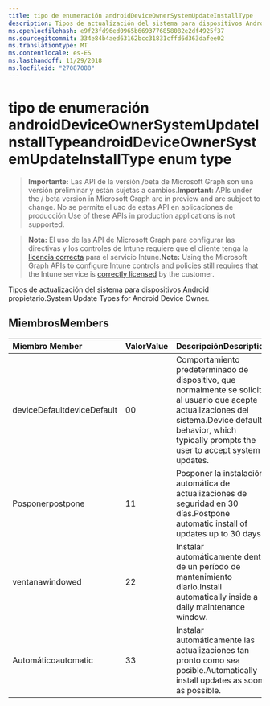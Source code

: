 ```yaml
---
title: tipo de enumeración androidDeviceOwnerSystemUpdateInstallType
description: Tipos de actualización del sistema para dispositivos Android propietario.
ms.openlocfilehash: e9f23fd96ed0965b6693776858082e2df4925f37
ms.sourcegitcommit: 334e84b4aed63162bcc31831cffd6d363dafee02
ms.translationtype: MT
ms.contentlocale: es-ES
ms.lasthandoff: 11/29/2018
ms.locfileid: "27087088"
---
```

# <a name="androiddeviceownersystemupdateinstalltype-enum-type"></a><span data-ttu-id="c905c-103">tipo de enumeración androidDeviceOwnerSystemUpdateInstallType</span><span class="sxs-lookup"><span data-stu-id="c905c-103">androidDeviceOwnerSystemUpdateInstallType enum type</span></span>

> <span data-ttu-id="c905c-104">**Importante:** Las API de la versión /beta de Microsoft Graph son una versión preliminar y están sujetas a cambios.</span><span class="sxs-lookup"><span data-stu-id="c905c-104">**Important:** APIs under the / beta version in Microsoft Graph are in preview and are subject to change.</span></span> <span data-ttu-id="c905c-105">No se permite el uso de estas API en aplicaciones de producción.</span><span class="sxs-lookup"><span data-stu-id="c905c-105">Use of these APIs in production applications is not supported.</span></span>

> <span data-ttu-id="c905c-106">**Nota:** El uso de las API de Microsoft Graph para configurar las directivas y los controles de Intune requiere que el cliente tenga la [licencia correcta](https://go.microsoft.com/fwlink/?linkid=839381) para el servicio Intune.</span><span class="sxs-lookup"><span data-stu-id="c905c-106">**Note:** Using the Microsoft Graph APIs to configure Intune controls and policies still requires that the Intune service is [correctly licensed](https://go.microsoft.com/fwlink/?linkid=839381) by the customer.</span></span>

<span data-ttu-id="c905c-107">Tipos de actualización del sistema para dispositivos Android propietario.</span><span class="sxs-lookup"><span data-stu-id="c905c-107">System Update Types for Android Device Owner.</span></span>
## <a name="members"></a><span data-ttu-id="c905c-108">Miembros</span><span class="sxs-lookup"><span data-stu-id="c905c-108">Members</span></span>
|<span data-ttu-id="c905c-109">Miembro	</span><span class="sxs-lookup"><span data-stu-id="c905c-109">Member</span></span>|<span data-ttu-id="c905c-110">Valor</span><span class="sxs-lookup"><span data-stu-id="c905c-110">Value</span></span>|<span data-ttu-id="c905c-111">Descripción</span><span class="sxs-lookup"><span data-stu-id="c905c-111">Description</span></span>|
|:---|:---|:---|
|<span data-ttu-id="c905c-112">deviceDefault</span><span class="sxs-lookup"><span data-stu-id="c905c-112">deviceDefault</span></span>|<span data-ttu-id="c905c-113">0</span><span class="sxs-lookup"><span data-stu-id="c905c-113">0</span></span>|<span data-ttu-id="c905c-114">Comportamiento predeterminado de dispositivo, que normalmente se solicita al usuario que acepte actualizaciones del sistema.</span><span class="sxs-lookup"><span data-stu-id="c905c-114">Device default behavior, which typically prompts the user to accept system updates.</span></span>|
|<span data-ttu-id="c905c-115">Posponer</span><span class="sxs-lookup"><span data-stu-id="c905c-115">postpone</span></span>|<span data-ttu-id="c905c-116">1</span><span class="sxs-lookup"><span data-stu-id="c905c-116">1</span></span>|<span data-ttu-id="c905c-117">Posponer la instalación automática de actualizaciones de seguridad en 30 días.</span><span class="sxs-lookup"><span data-stu-id="c905c-117">Postpone automatic install of updates up to 30 days.</span></span>|
|<span data-ttu-id="c905c-118">ventana</span><span class="sxs-lookup"><span data-stu-id="c905c-118">windowed</span></span>|<span data-ttu-id="c905c-119">2</span><span class="sxs-lookup"><span data-stu-id="c905c-119">2</span></span>|<span data-ttu-id="c905c-120">Instalar automáticamente dentro de un período de mantenimiento diario.</span><span class="sxs-lookup"><span data-stu-id="c905c-120">Install automatically inside a daily maintenance window.</span></span>|
|<span data-ttu-id="c905c-121">Automático</span><span class="sxs-lookup"><span data-stu-id="c905c-121">automatic</span></span>|<span data-ttu-id="c905c-122">3</span><span class="sxs-lookup"><span data-stu-id="c905c-122">3</span></span>|<span data-ttu-id="c905c-123">Instalar automáticamente las actualizaciones tan pronto como sea posible.</span><span class="sxs-lookup"><span data-stu-id="c905c-123">Automatically install updates as soon as possible.</span></span>|





